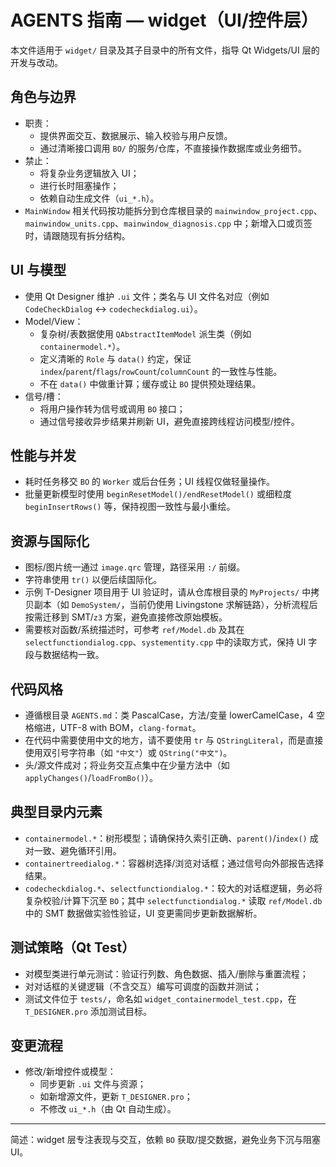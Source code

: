 # AGENTS 指南 — widget（UI/控件层）

本文件适用于 `widget/` 目录及其子目录中的所有文件，指导 Qt Widgets/UI 层的开发与改动。

## 角色与边界
- 职责：
  - 提供界面交互、数据展示、输入校验与用户反馈。
  - 通过清晰接口调用 `BO/` 的服务/仓库，不直接操作数据库或业务细节。
- 禁止：
  - 将复杂业务逻辑放入 UI；
  - 进行长时阻塞操作；
  - 依赖自动生成文件（`ui_*.h`）。
- `MainWindow` 相关代码按功能拆分到仓库根目录的 `mainwindow_project.cpp`、`mainwindow_units.cpp`、`mainwindow_diagnosis.cpp` 中；新增入口或页签时，请跟随现有拆分结构。

## UI 与模型
- 使用 Qt Designer 维护 `.ui` 文件；类名与 UI 文件名对应（例如 `CodeCheckDialog` ↔ `codecheckdialog.ui`）。
- Model/View：
  - 复杂树/表数据使用 `QAbstractItemModel` 派生类（例如 `containermodel.*`）。
  - 定义清晰的 `Role` 与 `data()` 约定，保证 `index`/`parent`/`flags`/`rowCount`/`columnCount` 的一致性与性能。
  - 不在 `data()` 中做重计算；缓存或让 `BO` 提供预处理结果。
- 信号/槽：
  - 将用户操作转为信号或调用 `BO` 接口；
  - 通过信号接收异步结果并刷新 UI，避免直接跨线程访问模型/控件。

## 性能与并发
- 耗时任务移交 `BO` 的 `Worker` 或后台任务；UI 线程仅做轻量操作。
- 批量更新模型时使用 `beginResetModel()/endResetModel()` 或细粒度 `beginInsertRows()` 等，保持视图一致性与最小重绘。

## 资源与国际化
- 图标/图片统一通过 `image.qrc` 管理，路径采用 `:/` 前缀。
- 字符串使用 `tr()` 以便后续国际化。
- 示例 T-Designer 项目用于 UI 验证时，请从仓库根目录的 `MyProjects/` 中拷贝副本（如 `DemoSystem/`，当前仍使用 Livingstone 求解链路），分析流程后按需迁移到 SMT/`z3` 方案，避免直接修改原始模板。
- 需要核对函数/系统描述时，可参考 `ref/Model.db` 及其在 `selectfunctiondialog.cpp`、`systementity.cpp` 中的读取方式，保持 UI 字段与数据结构一致。

## 代码风格
- 遵循根目录 `AGENTS.md`：类 PascalCase，方法/变量 lowerCamelCase，4 空格缩进，UTF-8 with BOM，`clang-format`。
- 在代码中需要使用中文的地方，请不要使用 `tr` 与 `QStringLiteral`，而是直接使用双引号字符串（如 `"中文"`）或 `QString("中文")`。
- 头/源文件成对；将业务交互点集中在少量方法中（如 `applyChanges()`/`loadFromBo()`）。

## 典型目录内元素
- `containermodel.*`：树形模型；请确保持久索引正确、`parent()`/`index()` 成对一致、避免循环引用。
- `containertreedialog.*`：容器树选择/浏览对话框；通过信号向外部报告选择结果。
- `codecheckdialog.*`、`selectfunctiondialog.*`：较大的对话框逻辑，务必将复杂校验/计算下沉至 `BO`；其中 `selectfunctiondialog.*` 读取 `ref/Model.db` 中的 SMT 数据做实验性验证，UI 变更需同步更新数据解析。

## 测试策略（Qt Test）
- 对模型类进行单元测试：验证行列数、角色数据、插入/删除与重置流程；
- 对对话框的关键逻辑（不含交互）编写可调度的函数并测试；
- 测试文件位于 `tests/`，命名如 `widget_containermodel_test.cpp`，在 `T_DESIGNER.pro` 添加测试目标。

## 变更流程
- 修改/新增控件或模型：
  - 同步更新 `.ui` 文件与资源；
  - 如新增源文件，更新 `T_DESIGNER.pro`；
  - 不修改 `ui_*.h`（由 Qt 自动生成）。

---
简述：widget 层专注表现与交互，依赖 `BO` 获取/提交数据，避免业务下沉与阻塞 UI。
